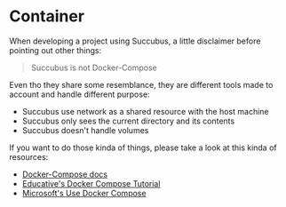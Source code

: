 # Container

When developing a project using Succubus, a little disclaimer before pointing out other things:

> Succubus is not Docker-Compose

Even tho they share some resemblance, they are different tools made to account and handle different purpose:

- Succubus use network as a shared resource with the host machine
- Succubus only sees the current directory and its contents
- Succubus doesn't handle volumes

If you want to do those kinda of things, please take a look at this kinda of resources:

- [Docker-Compose docs](https://docs.docker.com/compose/)
- [Educative's Docker Compose Tutorial](https://www.educative.io/blog/docker-compose-tutorial)
- [Microsoft's Use Docker Compose](https://docs.microsoft.com/en-us/visualstudio/docker/tutorials/use-docker-compose)
